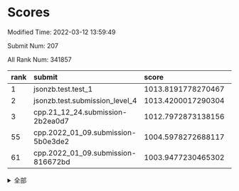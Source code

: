 # Scores

Modified Time: 2022-03-12 13:59:49

Submit Num: 207

All Rank Num: 341857

| rank |               submit               |       score        |       sigma        | pk_num |
| :--- | :--------------------------------- | :----------------- | :----------------- | :----- |
| 1    | jsonzb.test.test_1                 | 1013.8191778270467 | 0.8007481104684899 | 6608   |
| 2    | jsonzb.test.submission_level_4     | 1013.4200017290304 | 0.8024175209863638 | 6602   |
| 3    | cpp.21_12_24.submission-2b2ea0d7   | 1012.7972873138156 | 0.7910498560668754 | 6612   |
| 55   | cpp.2022_01_09.submission-5b0e3de2 | 1004.5978272688117 | 0.7137109968413251 | 6605   |
| 61   | cpp.2022_01_09.submission-816672bd | 1003.9477230465302 | 0.7195950841495797 | 6603   |


<details>
<summary>全部</summary>

| rank |                 submit                 |       score        |       sigma        | pk_num |
| :--- | :------------------------------------- | :----------------- | :----------------- | :----- |
| 1    | jsonzb.test.test_1                     | 1013.8191778270467 | 0.8007481104684899 | 6608   |
| 2    | jsonzb.test.submission_level_4         | 1013.4200017290304 | 0.8024175209863638 | 6602   |
| 3    | cpp.21_12_24.submission-2b2ea0d7       | 1012.7972873138156 | 0.7910498560668754 | 6612   |
| 4    | gobigger.level_3.submission_level_3_5  | 1012.5246614699955 | 0.7938662439769217 | 6607   |
| 5    | gobigger.level_3.submission_level_3_36 | 1011.9429810910319 | 0.7711426295639869 | 6605   |
| 6    | gobigger.level_3.submission_level_3_19 | 1011.4241596326133 | 0.770804121865167  | 6603   |
| 7    | gobigger.level_3.submission_level_3_7  | 1010.9848343828946 | 0.7842839541703289 | 6607   |
| 8    | gobigger.level_3.submission_level_3_15 | 1010.8391740789652 | 0.7599790239156388 | 6604   |
| 9    | gobigger.level_3.submission_level_3_31 | 1010.8370776525063 | 0.7683824700939663 | 6604   |
| 10   | gobigger.level_3.submission_level_3_2  | 1010.8019923192697 | 0.7451877582883144 | 6605   |
| 11   | gobigger.level_3.submission_level_3_18 | 1010.6969444018949 | 0.7573424199429808 | 6601   |
| 12   | gobigger.level_3.submission_level_3_6  | 1010.6658214573966 | 0.7655779235737658 | 6609   |
| 13   | gobigger.level_3.submission_level_3_24 | 1010.6539225437946 | 0.7654750227262354 | 6607   |
| 14   | gobigger.level_3.submission_level_3_42 | 1010.6079485407563 | 0.7701045101021899 | 6602   |
| 15   | gobigger.level_3.submission_level_3_41 | 1010.5944377886944 | 0.7721501371420312 | 6609   |
| 16   | gobigger.level_3.submission_level_3_46 | 1010.5820973658971 | 0.7655012922730555 | 6601   |
| 17   | gobigger.level_3.submission_level_3_3  | 1010.5499855954082 | 0.7535751152399407 | 6605   |
| 18   | gobigger.level_3.submission_level_3_27 | 1010.5306760156965 | 0.7692287551201074 | 6602   |
| 19   | gobigger.level_3.submission_level_3_10 | 1010.5236903672072 | 0.7455556429346407 | 6607   |
| 20   | gobigger.level_3.submission_level_3_9  | 1010.4995836496172 | 0.7335883199009654 | 6606   |
| 21   | gobigger.level_3.submission_level_3_34 | 1010.4745312017734 | 0.769020343860372  | 6600   |
| 22   | gobigger.level_3.submission_level_3_21 | 1010.4171186521286 | 0.7855441316943154 | 6608   |
| 23   | gobigger.level_3.submission_level_3_49 | 1010.4163790165485 | 0.7729891366246064 | 6608   |
| 24   | gobigger.level_3.submission_level_3_32 | 1010.4076387804644 | 0.763456997246943  | 6606   |
| 25   | gobigger.level_3.submission_level_3_0  | 1010.3161725987248 | 0.7584565397579279 | 6601   |
| 26   | gobigger.level_3.submission_level_3_45 | 1010.3104544725603 | 0.7713984419362844 | 6608   |
| 27   | gobigger.level_3.submission_level_3_16 | 1010.26955743989   | 0.7520081767535488 | 6608   |
| 28   | gobigger.level_3.submission_level_3_1  | 1010.2441895522026 | 0.746024190665351  | 6604   |
| 29   | gobigger.level_3.submission_level_3_47 | 1010.1579043869365 | 0.7462091955033423 | 6609   |
| 30   | gobigger.level_3.submission_level_3_23 | 1010.0723806762154 | 0.7487060508157437 | 6607   |
| 31   | gobigger.level_3.submission_level_3_14 | 1010.0272821578649 | 0.7577339647072358 | 6609   |
| 32   | gobigger.level_3.submission_level_3_48 | 1009.9613516352384 | 0.7719592727049908 | 6602   |
| 33   | gobigger.level_3.submission_level_3_29 | 1009.9317689914103 | 0.7745606057666078 | 6605   |
| 34   | gobigger.level_3.submission_level_3_39 | 1009.7473968448935 | 0.7643227432083259 | 6607   |
| 35   | gobigger.level_3.submission_level_3_30 | 1009.6877753613094 | 0.7599358340822747 | 6609   |
| 36   | gobigger.level_3.submission_level_3_13 | 1009.6380731743793 | 0.7582701966496156 | 6606   |
| 37   | gobigger.level_3.submission_level_3_40 | 1009.6294133582103 | 0.7694890914939174 | 6608   |
| 38   | gobigger.level_3.submission_level_3_35 | 1009.5617824109006 | 0.7514240451308257 | 6604   |
| 39   | gobigger.level_3.submission_level_3_22 | 1009.5511887031142 | 0.7443349489269401 | 6608   |
| 40   | gobigger.level_3.submission_level_3_8  | 1009.5227589781874 | 0.7591064676499018 | 6604   |
| 41   | gobigger.level_3.submission_level_3_43 | 1009.5043107431085 | 0.773915492895736  | 6604   |
| 42   | gobigger.level_3.submission_level_3_20 | 1009.4861455255383 | 0.7670826165577348 | 6610   |
| 43   | gobigger.level_3.submission_level_3_26 | 1009.4861032940283 | 0.7456579732862523 | 6607   |
| 44   | gobigger.level_3.submission_level_3_11 | 1009.4295123750359 | 0.7585954770196185 | 6603   |
| 45   | gobigger.level_3.submission_level_3_25 | 1009.3218559935674 | 0.7474925903101306 | 6607   |
| 46   | gobigger.level_3.submission_level_3_37 | 1009.2676001920679 | 0.7825010549129879 | 6605   |
| 47   | gobigger.level_3.submission_level_3_4  | 1008.968679808343  | 0.7583018854358623 | 6606   |
| 48   | gobigger.level_3.submission_level_3_38 | 1008.9638720404774 | 0.7353157187536868 | 6602   |
| 49   | gobigger.level_3.submission_level_3_44 | 1008.9197872578475 | 0.7694643983462474 | 6609   |
| 50   | gobigger.level_3.submission_level_3_12 | 1008.8087900533625 | 0.7499794531366999 | 6603   |
| 51   | gobigger.level_3.submission_level_3_17 | 1008.6450034497211 | 0.744626022287154  | 6608   |
| 52   | gobigger.level_3.submission_level_3_33 | 1008.3924346453116 | 0.7587243526050573 | 6607   |
| 53   | gobigger.level_3.submission_level_3_28 | 1008.2178120946771 | 0.7337016157679214 | 6606   |
| 54   | gobigger.level_1.submission_level_1_29 | 1004.7942601647933 | 0.7310590411088396 | 6603   |
| 55   | cpp.2022_01_09.submission-5b0e3de2     | 1004.5978272688117 | 0.7137109968413251 | 6605   |
| 56   | gobigger.level_1.submission_level_1_21 | 1004.5239808544023 | 0.7214734450484495 | 6603   |
| 57   | gobigger.level_1.submission_level_1_3  | 1004.4547516900236 | 0.7231833127086369 | 6607   |
| 58   | gobigger.level_1.submission_level_1_35 | 1004.422585156551  | 0.7120399669953326 | 6606   |
| 59   | gobigger.level_1.submission_level_1_13 | 1004.3344441743485 | 0.717952944187189  | 6610   |
| 60   | gobigger.level_1.submission_level_1_31 | 1003.9687222360694 | 0.7126658756214731 | 6604   |
| 61   | cpp.2022_01_09.submission-816672bd     | 1003.9477230465302 | 0.7195950841495797 | 6603   |
| 62   | gobigger.level_1.submission_level_1_1  | 1003.7601102475988 | 0.7208990008593289 | 6609   |
| 63   | gobigger.level_1.submission_level_1_11 | 1003.7549094401046 | 0.717682163606376  | 6605   |
| 64   | gobigger.level_1.submission_level_1_23 | 1003.7467571683734 | 0.7247181226537884 | 6605   |
| 65   | gobigger.level_1.submission_level_1_19 | 1003.7464554982572 | 0.7262466185345405 | 6610   |
| 66   | gobigger.level_1.submission_level_1_5  | 1003.6089474992156 | 0.7163005142108744 | 6604   |
| 67   | gobigger.level_1.submission_level_1_0  | 1003.6014553549375 | 0.7138977143719046 | 6607   |
| 68   | gobigger.level_1.submission_level_1_2  | 1003.5949240682789 | 0.7104204674821276 | 6606   |
| 69   | gobigger.level_1.submission_level_1_43 | 1003.5250493653584 | 0.734145385019078  | 6606   |
| 70   | gobigger.level_1.submission_level_1_14 | 1003.4982258530762 | 0.7102467887942711 | 6605   |
| 71   | gobigger.level_1.submission_level_1_27 | 1003.455266479336  | 0.7200951503128216 | 6605   |
| 72   | gobigger.level_1.submission_level_1_42 | 1003.4531938880456 | 0.7196898720947013 | 6603   |
| 73   | gobigger.level_1.submission_level_1_45 | 1003.4514081573742 | 0.706020236952312  | 6606   |
| 74   | gobigger.level_1.submission_level_1_40 | 1003.4494315843536 | 0.7212926851358537 | 6606   |
| 75   | gobigger.level_1.submission_level_1_49 | 1003.4427763632743 | 0.7299164680975949 | 6606   |
| 76   | gobigger.level_1.submission_level_1_24 | 1003.4360042329848 | 0.7246296456162243 | 6606   |
| 77   | gobigger.level_1.submission_level_1_37 | 1003.4153207772652 | 0.7140553081361699 | 6605   |
| 78   | gobigger.level_1.submission_level_1_34 | 1003.3989783040299 | 0.7086681084228276 | 6608   |
| 79   | gobigger.level_1.submission_level_1_7  | 1003.2635131664496 | 0.7038873205574077 | 6609   |
| 80   | gobigger.level_1.submission_level_1_16 | 1003.2494140348333 | 0.7144644750340555 | 6609   |
| 81   | gobigger.level_1.submission_level_1_47 | 1003.2378935278907 | 0.7141831457934854 | 6603   |
| 82   | gobigger.level_1.submission_level_1_33 | 1003.2337120500403 | 0.7165335168640167 | 6610   |
| 83   | gobigger.level_1.submission_level_1_8  | 1003.2212212853751 | 0.7107300785489653 | 6607   |
| 84   | gobigger.level_1.submission_level_1_28 | 1003.2186968231745 | 0.725886445564551  | 6600   |
| 85   | gobigger.level_1.submission_level_1_17 | 1003.1482479458273 | 0.7198083915025761 | 6605   |
| 86   | gobigger.level_1.submission_level_1_46 | 1003.0076594378178 | 0.7200533641330173 | 6604   |
| 87   | gobigger.level_1.submission_level_1_32 | 1002.9697673802526 | 0.709724335002625  | 6609   |
| 88   | gobigger.level_1.submission_level_1_25 | 1002.9462713186539 | 0.7155751107056126 | 6613   |
| 89   | gobigger.level_1.submission_level_1_36 | 1002.8703662718445 | 0.7098591390644223 | 6607   |
| 90   | gobigger.level_1.submission_level_1_41 | 1002.7782909892691 | 0.7071549281526259 | 6608   |
| 91   | gobigger.level_1.submission_level_1_48 | 1002.7421946689534 | 0.7174331778427996 | 6610   |
| 92   | gobigger.level_1.submission_level_1_39 | 1002.7043730021798 | 0.7122054557776276 | 6608   |
| 93   | gobigger.level_1.submission_level_1_26 | 1002.6925059727304 | 0.7181153248056543 | 6606   |
| 94   | gobigger.level_1.submission_level_1_18 | 1002.5744463485006 | 0.7162689546821006 | 6605   |
| 95   | gobigger.level_1.submission_level_1_44 | 1002.538089807798  | 0.7097477661562238 | 6605   |
| 96   | gobigger.level_1.submission_level_1_15 | 1002.5002635130536 | 0.705539185881635  | 6604   |
| 97   | gobigger.level_1.submission_level_1_9  | 1002.4640898222091 | 0.709217302503985  | 6604   |
| 98   | gobigger.level_1.submission_level_1_6  | 1002.4506687787605 | 0.721079929351718  | 6607   |
| 99   | gobigger.level_1.submission_level_1_30 | 1002.3727580997287 | 0.7229218832357809 | 6606   |
| 100  | gobigger.level_1.submission_level_1_20 | 1002.3069615087036 | 0.7115129258933045 | 6601   |
| 101  | gobigger.level_1.submission_level_1_12 | 1002.3020337947788 | 0.7126491082989773 | 6608   |
| 102  | gobigger.level_1.submission_level_1_22 | 1002.2200220893284 | 0.709776506251666  | 6609   |
| 103  | gobigger.level_1.submission_level_1_4  | 1002.1514993328889 | 0.7072875330618245 | 6611   |
| 104  | gobigger.level_1.submission_level_1_38 | 1001.9824199185632 | 0.719501365732082  | 6602   |
| 105  | gobigger.level_1.submission_level_1_10 | 1001.5717433930799 | 0.710773078557528  | 6608   |
| 106  | gobigger.random.submission_random_17   | 997.8422613972114  | 0.7130760556706696 | 6602   |
| 107  | gobigger.random.submission_random_42   | 997.3576796118643  | 0.7187988124774013 | 6607   |
| 108  | gobigger.random.submission_random_43   | 997.3066640143784  | 0.7115579274622539 | 6605   |
| 109  | gobigger.random.submission_random_39   | 997.2143318907795  | 0.7178655460396071 | 6608   |
| 110  | gobigger.random.submission_random_40   | 997.1990826561442  | 0.6995604351428651 | 6605   |
| 111  | gobigger.random.submission_random_41   | 997.0547390986171  | 0.7061249850089422 | 6609   |
| 112  | gobigger.random.submission_random_16   | 997.0422558624429  | 0.718675200285186  | 6607   |
| 113  | gobigger.random.submission_random_35   | 996.9684472955746  | 0.7019403120440785 | 6605   |
| 114  | gobigger.random.submission_random_38   | 996.7644357901631  | 0.7052651306994662 | 6607   |
| 115  | gobigger.random.submission_random_31   | 996.7413149377659  | 0.7153488756980946 | 6601   |
| 116  | gobigger.random.submission_random_21   | 996.5963392738857  | 0.7114584763012776 | 6604   |
| 117  | gobigger.random.submission_random_15   | 996.5753816187301  | 0.7064755174544609 | 6605   |
| 118  | gobigger.random.submission_random_34   | 996.5606560786001  | 0.7087548731886147 | 6607   |
| 119  | gobigger.random.submission_random_27   | 996.5426067308754  | 0.6988478885107461 | 6603   |
| 120  | gobigger.random.submission_random_11   | 996.4685243711675  | 0.7024299069211415 | 6605   |
| 121  | gobigger.random.submission_random_9    | 996.4474844314882  | 0.7015288109788235 | 6604   |
| 122  | gobigger.random.submission_random_48   | 996.3924388038841  | 0.7091906429127327 | 6607   |
| 123  | gobigger.random.submission_random_7    | 996.391662812551   | 0.710280218853986  | 6608   |
| 124  | gobigger.random.submission_random_37   | 996.3080503939699  | 0.7020761512385851 | 6603   |
| 125  | gobigger.random.submission_random_45   | 996.1917833150338  | 0.7162332637175445 | 6605   |
| 126  | gobigger.random.submission_random_32   | 996.1027961416914  | 0.7078070430474139 | 6605   |
| 127  | gobigger.random.submission_random_6    | 996.0298369660911  | 0.7055578780357518 | 6605   |
| 128  | gobigger.random.submission_random_25   | 995.9805450988989  | 0.7220625313719029 | 6606   |
| 129  | gobigger.random.submission_random_29   | 995.977468302608   | 0.6991519291218051 | 6604   |
| 130  | gobigger.random.submission_random_3    | 995.8531679296182  | 0.7098441724983686 | 6605   |
| 131  | gobigger.random.submission_random_49   | 995.8359976578085  | 0.7257938902590986 | 6613   |
| 132  | gobigger.random.submission_random_10   | 995.7671529088894  | 0.7048416855081716 | 6605   |
| 133  | gobigger.random.submission_random_28   | 995.7594463765819  | 0.7186939602998403 | 6608   |
| 134  | gobigger.random.submission_random_36   | 995.7554643348451  | 0.699818408379269  | 6605   |
| 135  | gobigger.random.submission_random_26   | 995.7047936929278  | 0.708763654987263  | 6610   |
| 136  | gobigger.random.submission_random_4    | 995.647091521893   | 0.713153830186915  | 6602   |
| 137  | gobigger.random.submission_random_24   | 995.633575941281   | 0.7108599581537826 | 6604   |
| 138  | gobigger.random.submission_random_13   | 995.5977777741     | 0.7060828892717008 | 6601   |
| 139  | gobigger.random.submission_random_8    | 995.5959825465392  | 0.7197672706825625 | 6608   |
| 140  | gobigger.random.submission_random_44   | 995.5433470334112  | 0.7062940350920929 | 6606   |
| 141  | gobigger.random.submission_random_19   | 995.5091820450876  | 0.6999087047508915 | 6607   |
| 142  | gobigger.random.submission_random_14   | 995.5043090887755  | 0.7122570707613054 | 6607   |
| 143  | gobigger.random.submission_random_47   | 995.4669470944107  | 0.7099115156329979 | 6603   |
| 144  | gobigger.random.submission_random_30   | 995.4523154406128  | 0.7019794964517948 | 6608   |
| 145  | gobigger.random.submission_random_0    | 995.3275078707354  | 0.7240213482324672 | 6606   |
| 146  | gobigger.random.submission_random_20   | 995.3251172587027  | 0.7207334737734292 | 6607   |
| 147  | gobigger.random.submission_random_5    | 995.2891744935401  | 0.7238977714626071 | 6604   |
| 148  | gobigger.random.submission_random_33   | 995.2369281516152  | 0.7071272157864648 | 6605   |
| 149  | gobigger.random.submission_random_1    | 995.2208668262235  | 0.7049312898932388 | 6614   |
| 150  | gobigger.random.submission_random_46   | 995.2050556223629  | 0.7134412128916329 | 6603   |
| 151  | gobigger.random.submission_random_2    | 995.1290946850118  | 0.7273880549507891 | 6603   |
| 152  | gobigger.random.submission_random_12   | 995.0119075018325  | 0.7281616640312641 | 6607   |
| 153  | gobigger.random.submission_random_18   | 995.0029906096103  | 0.7220631763690497 | 6604   |
| 154  | gobigger.random.submission_random_23   | 994.99853445685    | 0.7115666069519261 | 6606   |
| 155  | gobigger.random.submission_random_22   | 994.6622828724562  | 0.7067888391401318 | 6599   |
| 156  | gobigger.level_2.submission_level_2_17 | 994.1619061362887  | 0.7365553170816039 | 6604   |
| 157  | gobigger.level_2.submission_level_2_9  | 993.7931391433729  | 0.7440680766718147 | 6611   |
| 158  | gobigger.level_2.submission_level_2_14 | 993.6217089906891  | 0.7623653996743545 | 6606   |
| 159  | gobigger.level_2.submission_level_2_43 | 993.4842983402867  | 0.7241360697540256 | 6604   |
| 160  | gobigger.level_2.submission_level_2_25 | 993.3855653569592  | 0.7477923459874461 | 6607   |
| 161  | gobigger.level_2.submission_level_2_21 | 993.3209654272532  | 0.7214169639420621 | 6601   |
| 162  | gobigger.level_2.submission_level_2_15 | 993.2346771662257  | 0.7342222783212978 | 6603   |
| 163  | gobigger.level_2.submission_level_2_3  | 993.099881180641   | 0.7265912154910774 | 6607   |
| 164  | gobigger.level_2.submission_level_2_47 | 993.0082250508754  | 0.7340237813847338 | 6606   |
| 165  | gobigger.level_2.submission_level_2_45 | 992.912801899362   | 0.741766976473321  | 6605   |
| 166  | gobigger.level_2.submission_level_2_12 | 992.8479337796136  | 0.733480510034206  | 6606   |
| 167  | gobigger.level_2.submission_level_2_38 | 992.7374465576819  | 0.7214069359103507 | 6604   |
| 168  | gobigger.level_2.submission_level_2_24 | 992.6581152856764  | 0.7465494212831543 | 6608   |
| 169  | gobigger.level_2.submission_level_2_48 | 992.5934886934726  | 0.760884052860326  | 6607   |
| 170  | gobigger.level_2.submission_level_2_49 | 992.5725099332533  | 0.7480724467925584 | 6605   |
| 171  | gobigger.level_2.submission_level_2_19 | 992.5340755361917  | 0.7478762934148664 | 6608   |
| 172  | gobigger.level_2.submission_level_2_2  | 992.4932410396143  | 0.7556795891425797 | 6606   |
| 173  | gobigger.level_2.submission_level_2_34 | 992.4833562875671  | 0.7436629975265333 | 6603   |
| 174  | gobigger.level_2.submission_level_2_16 | 992.4731983482556  | 0.7431150386591087 | 6596   |
| 175  | gobigger.level_2.submission_level_2_5  | 992.4078497304446  | 0.7558776751729075 | 6607   |
| 176  | gobigger.level_2.submission_level_2_27 | 992.3944771316127  | 0.7359357955197711 | 6607   |
| 177  | gobigger.level_2.submission_level_2_23 | 992.3530215635624  | 0.758453566553974  | 6608   |
| 178  | gobigger.level_2.submission_level_2_6  | 992.3160531384785  | 0.7360581887417562 | 6609   |
| 179  | gobigger.level_2.submission_level_2_35 | 992.3064959913585  | 0.7331221957208791 | 6608   |
| 180  | gobigger.level_2.submission_level_2_8  | 992.2272737862104  | 0.7563035323126316 | 6604   |
| 181  | gobigger.level_2.submission_level_2_33 | 992.1042369379325  | 0.7375125820301907 | 6611   |
| 182  | gobigger.level_2.submission_level_2_18 | 992.0778836159544  | 0.7472773363857466 | 6612   |
| 183  | gobigger.level_2.submission_level_2_10 | 992.0367244523043  | 0.7467996507985101 | 6603   |
| 184  | gobigger.level_2.submission_level_2_4  | 992.0124170286236  | 0.7325493634081264 | 6609   |
| 185  | gobigger.level_2.submission_level_2_42 | 991.915251030191   | 0.7509413305116405 | 6603   |
| 186  | gobigger.level_2.submission_level_2_26 | 991.9066696207234  | 0.7439716352037625 | 6611   |
| 187  | gobigger.level_2.submission_level_2_0  | 991.8038537529042  | 0.7437424578367994 | 6608   |
| 188  | gobigger.level_2.submission_level_2_44 | 991.7656193403249  | 0.7644604105878078 | 6608   |
| 189  | gobigger.level_2.submission_level_2_39 | 991.6569272231434  | 0.7567408116864011 | 6615   |
| 190  | gobigger.level_2.submission_level_2_11 | 991.653607879163   | 0.7403175200580406 | 6609   |
| 191  | gobigger.level_2.submission_level_2_41 | 991.6453664513339  | 0.7534779404690225 | 6603   |
| 192  | gobigger.level_2.submission_level_2_28 | 991.5169766034184  | 0.7482424382780675 | 6608   |
| 193  | gobigger.level_2.submission_level_2_7  | 991.3353677854851  | 0.7429487346891217 | 6605   |
| 194  | gobigger.level_2.submission_level_2_31 | 991.3308237920484  | 0.7497793592230916 | 6606   |
| 195  | gobigger.level_2.submission_level_2_29 | 991.2673720253325  | 0.7352823668042625 | 6600   |
| 196  | gobigger.level_2.submission_level_2_20 | 991.2341017630051  | 0.7507489545655179 | 6604   |
| 197  | gobigger.level_2.submission_level_2_1  | 991.1481696548286  | 0.7497115754102378 | 6604   |
| 198  | gobigger.level_2.submission_level_2_22 | 991.1144273447811  | 0.7689617560401668 | 6606   |
| 199  | gobigger.level_2.submission_level_2_30 | 991.0897426767957  | 0.7287922288101047 | 6607   |
| 200  | gobigger.level_2.submission_level_2_37 | 990.8469515666898  | 0.7718007749988469 | 6611   |
| 201  | gobigger.level_2.submission_level_2_40 | 990.7254547906175  | 0.757145237351566  | 6606   |
| 202  | gobigger.level_2.submission_level_2_13 | 990.5755144222785  | 0.7667210084274386 | 6606   |
| 203  | gobigger.level_2.submission_level_2_32 | 990.4562754210639  | 0.7577412050046772 | 6602   |
| 204  | gobigger.level_2.submission_level_2_36 | 990.2342492508133  | 0.7558680540555373 | 6604   |
| 205  | gobigger.level_2.submission_level_2_46 | 989.9532122029744  | 0.7853298235617476 | 6605   |
| 206  | gobigger.none.submission_none_1        | 977.9639676726998  | 1.2730741025761378 | 6610   |
| 207  | gobigger.none.submission_none_0        | 977.1128820707684  | 1.369214210763054  | 6613   |

</details>